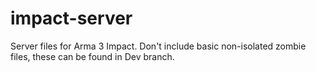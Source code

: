 # impact-server

Server files for Arma 3 Impact.
Don't include basic non-isolated zombie files, these can be found in Dev branch.
